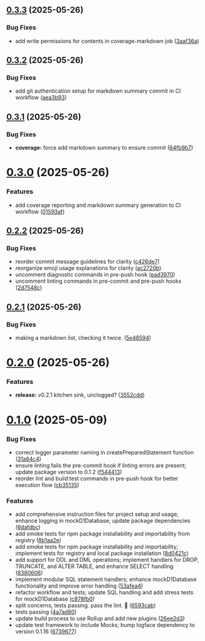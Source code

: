 ## [0.3.3](https://github.com/variablesoftware/mock-d1/compare/v0.3.2...v0.3.3) (2025-05-26)


### Bug Fixes

* add write permissions for contents in coverage-markdown job ([3aaf36a](https://github.com/variablesoftware/mock-d1/commit/3aaf36a75b302d11f516d5b376a3022ecd7b44d1))

## [0.3.2](https://github.com/variablesoftware/mock-d1/compare/v0.3.1...v0.3.2) (2025-05-26)


### Bug Fixes

* add git authentication setup for markdown summary commit in CI workflow ([aea3b93](https://github.com/variablesoftware/mock-d1/commit/aea3b938c8e3d97d6bfb9e2abb7e7d0680b661b1))

## [0.3.1](https://github.com/variablesoftware/mock-d1/compare/v0.3.0...v0.3.1) (2025-05-26)


### Bug Fixes

* **coverage:** force add markdown summary to ensure commit ([64fb9b7](https://github.com/variablesoftware/mock-d1/commit/64fb9b76d7b846b4df45462f4a41cdf41804a109))

# [0.3.0](https://github.com/variablesoftware/mock-d1/compare/v0.2.2...v0.3.0) (2025-05-26)


### Features

* add coverage reporting and markdown summary generation to CI workflow ([01593af](https://github.com/variablesoftware/mock-d1/commit/01593af623a1701bba8de7aa906d409d8b5a78e2))

## [0.2.2](https://github.com/variablesoftware/mock-d1/compare/v0.2.1...v0.2.2) (2025-05-26)


### Bug Fixes

* reorder commit message guidelines for clarity ([c426de7](https://github.com/variablesoftware/mock-d1/commit/c426de714f3369fdbbe6fa5ee3d7c31a4fa279bd))
* reorganize emoji usage explanations for clarity ([ac2720b](https://github.com/variablesoftware/mock-d1/commit/ac2720bd9b7080e54211139cb4f078d52e26ab27))
* uncomment diagnostic commands in pre-push hook ([ead3970](https://github.com/variablesoftware/mock-d1/commit/ead3970ad7a4dcdca443dd6aa597b0002dde2fff))
* uncomment linting commands in pre-commit and pre-push hooks ([2d7548c](https://github.com/variablesoftware/mock-d1/commit/2d7548cda75323c16b568db0cfcf0fe57346019b))

## [0.2.1](https://github.com/variablesoftware/mock-d1/compare/v0.2.0...v0.2.1) (2025-05-26)


### Bug Fixes

* making a markdown list, checking it twice. ([5e48594](https://github.com/variablesoftware/mock-d1/commit/5e48594729c4289efed7a412b84642b5646bbf6c))

# [0.2.0](https://github.com/variablesoftware/mock-d1/compare/v0.1.11...v0.2.0) (2025-05-26)


### Features

* **release:** v0.2.1 kitchen sink, unclogged? ([3552cdd](https://github.com/variablesoftware/mock-d1/commit/3552cdd7cc6c9dd14ab3b0e8246ce1503da327ef))

# [0.1.0](https://github.com/variablesoftware/mock-d1/compare/v0.0.1...v0.1.0) (2025-05-09)


### Bug Fixes

* correct logger parameter naming in createPreparedStatement function ([31a84c4](https://github.com/variablesoftware/mock-d1/commit/31a84c432eabc3b18d3e7f7d933ced21deebf106))
* ensure linting fails the pre-commit hook if linting errors are present; update package version to 0.1.2 ([f544413](https://github.com/variablesoftware/mock-d1/commit/f54441372742af227bc72ef61b46006ea9812196))
* reorder lint and build:test commands in pre-push hook for better execution flow ([cb35135](https://github.com/variablesoftware/mock-d1/commit/cb351355f8eae699e7286d71fca6daf4cc19024e))


### Features

* add comprehensive instruction files for project setup and usage; enhance logging in mockD1Database; update package dependencies ([6dafdbc](https://github.com/variablesoftware/mock-d1/commit/6dafdbcabb326ad7c406b753df1182df5fe2d175))
* add smoke tests for npm package installability and importability from registry ([8b1aa2e](https://github.com/variablesoftware/mock-d1/commit/8b1aa2e34667260cc264a095a3cb8262ca1a4078))
* add smoke tests for npm package installability and importability; implement tests for registry and local package installation ([8d0421c](https://github.com/variablesoftware/mock-d1/commit/8d0421c578c3155ddfe81a6683ef48b258bcbcdd))
* add support for DDL and DML operations; implement handlers for DROP, TRUNCATE, and ALTER TABLE, and enhance SELECT handling ([6380606](https://github.com/variablesoftware/mock-d1/commit/63806063017026d05966ad575786fe4443381748))
* implement modular SQL statement handlers; enhance mockD1Database functionality and improve error handling ([53afea4](https://github.com/variablesoftware/mock-d1/commit/53afea43fb056511a24edc488528badb89df31ae))
* refactor workflow and tests; update SQL handling and add stress tests for mockD1Database ([c878fb0](https://github.com/variablesoftware/mock-d1/commit/c878fb0d9fd10c35f90f41096ea9205cb75d1109))
* split concerns, tests passing. pass the lint. 🧶 ([6593cab](https://github.com/variablesoftware/mock-d1/commit/6593cab166709aeff687eb1db086b536136fa32b))
* tests passing ([4a7ad80](https://github.com/variablesoftware/mock-d1/commit/4a7ad8062147a1a9627c45a7d847dd858c1cf6ba))
* update build process to use Rollup and add new plugins ([26ee2d3](https://github.com/variablesoftware/mock-d1/commit/26ee2d305e546510a69152f06f48c734dca8f319))
* update test framework to include Mocks; bump logface dependency to version 0.1.16 ([6739677](https://github.com/variablesoftware/mock-d1/commit/6739677c446b65245301e19db1e37e46480f0719))
